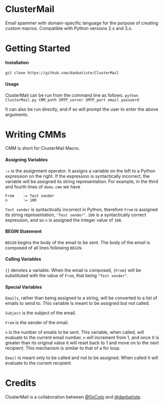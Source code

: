 # ClusterMail
Email spammer with domain-specific language for the purpose of creating custom macros.
Compatible with Python versions 2.x and 3.x.

# Getting Started
#### Installation
`git clone https://github.com/danbatiste/ClusterMail`

#### Usage
ClusterMail can be run from the command line as follows.
`python ClusterMail.py CMM_path SMTP_server SMTP_port email password`

It can also be run directly, and if so will prompt the user to enter the above arguments.

# Writing CMMs
CMM is short for ClusterMail Macro.

#### Assigning Variables
`:=` is the assignment operator. It assigns a variable on the left to a Python expression on the right. If the expression is syntactically incorrect, the variable will be assigned its string representation. For example, in the third and fourth lines of `demo.cmm` we have
```
From    := Test sender
n       := 100
```
`Test sender` is syntactically incorrect in Python, therefore `From` is assigned its string representation, `"Test sender"`.
`100` is a syntactically correct expression, and so `n` is assigned the integer value of `100`.

#### BEGIN Statement
`BEGIN` begins the body of the email to be sent. The body of the email is composed of all lines following `BEGIN`.

#### Calling Variables
`{}` denotes a variable. When the email is composed, `{From}` will be substituted with the value of `From`, that being `"Test sender"`.

#### Special Variables
`Emails`, rather than being assigned to a string, will be converted to a list of emails to send to. This variable is meant to be assigned but not called.

`Subject` is the subject of the email.

`From` is the sender of the email.

`n` is the number of emails to be sent. This variable, when called, will evaluate to the current email number. `n` will increment from 1, and once it is greater than its original value it will reset back to 1 and move on to the next recipient. This mechanism is similar to that of a for loop.

`Email` is meant only to be called and not to be assigned. When called it will evaluate to the current recipient.


# Credits
ClusterMail is a collaboration between [@0xCoto](https://github.com/0xCoto) and [@danbatiste](https://github.com/danbatiste).
